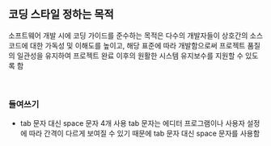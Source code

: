 ## 코딩 스타일 정하는 목적

소프트웨어 개발 시에 코딩 가이드를 준수하는 목적은 다수의 개발자들이 상호간의 소스코드에 대한 가독성 및 이해도를 높이고, 해당 표준에 따라 개발함으로써 프로젝트 품질의 일관성을 유지하여 프로젝트 완료 이후의 원활한 시스템 유지보수를 지원할 수 있도록 함

<br/>

### 들여쓰기
- tab 문자 대신 space 문자 4개 사용
  tab 문자는 에디터 프로그램이나 사용자 설정에 따라 간격이 다르게 보여질 수 있기 때문에 tab 문자 대신 space 문자를 사용함

